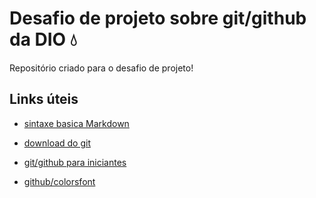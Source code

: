 # Desafio de projeto sobre git/github da DIO :droplet:

Repositório criado para o desafio de projeto!

## Links úteis

- [sintaxe basica Markdown](https://www.markdownguide.org/basic-syntax/)

- [download do git](https://git-scm.com/downloads)

- [git/github para iniciantes](https://fpsmoc.blogspot.com/2021/02/git-e-github.html)

- [github/colorsfont](https://encycolorpedia.pt/171515#:~:text=O%20c%C3%B3digo%20de%20cor%20hexadecimal,%25%20verde%20e%208.24%25%20azul.)
